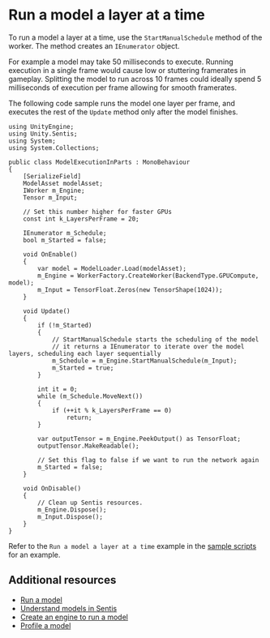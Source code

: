 # Run a model a layer at a time

To run a model a layer at a time, use the `StartManualSchedule` method of the worker. The method creates an `IEnumerator` object.

For example a model may take 50 milliseconds to execute. Running execution in a single frame would cause low or stuttering framerates in gameplay. Splitting the model to run across 10 frames could ideally spend 5 milliseconds of execution per frame allowing for smooth framerates.

The following code sample runs the model one layer per frame, and executes the rest of the `Update` method only after the model finishes.

```
using UnityEngine;
using Unity.Sentis;
using System;
using System.Collections;

public class ModelExecutionInParts : MonoBehaviour
{
    [SerializeField]
    ModelAsset modelAsset;
    IWorker m_Engine;
    Tensor m_Input;

    // Set this number higher for faster GPUs
    const int k_LayersPerFrame = 20;

    IEnumerator m_Schedule;
    bool m_Started = false;

    void OnEnable()
    {
        var model = ModelLoader.Load(modelAsset);
        m_Engine = WorkerFactory.CreateWorker(BackendType.GPUCompute, model);
        m_Input = TensorFloat.Zeros(new TensorShape(1024));
    }

    void Update()
    {
        if (!m_Started)
        {
            // StartManualSchedule starts the scheduling of the model
            // it returns a IEnumerator to iterate over the model layers, scheduling each layer sequentially
            m_Schedule = m_Engine.StartManualSchedule(m_Input);
            m_Started = true;
        }

        int it = 0;
        while (m_Schedule.MoveNext())
        {
            if (++it % k_LayersPerFrame == 0)
                return;
        }

        var outputTensor = m_Engine.PeekOutput() as TensorFloat;
        outputTensor.MakeReadable();

        // Set this flag to false if we want to run the network again
        m_Started = false;
    }

    void OnDisable()
    {
        // Clean up Sentis resources.
        m_Engine.Dispose();
        m_Input.Dispose();
    }
}
```

Refer to the `Run a model a layer at a time` example in the [sample scripts](package-samples.md) for an example.

## Additional resources

- [Run a model](run-a-model.md)
- [Understand models in Sentis](models-concept.md)
- [Create an engine to run a model](create-an-engine.md)
- [Profile a model](profile-a-model.md)
